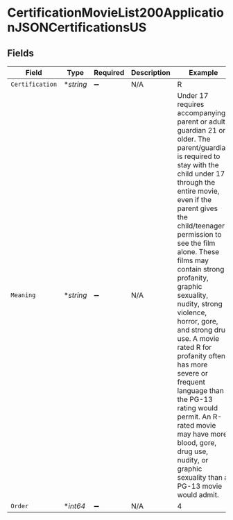 # CertificationMovieList200ApplicationJSONCertificationsUS


## Fields

| Field                                                                                                                                                                                                                                                                                                                                                                                                                                                                                                                                                                                                 | Type                                                                                                                                                                                                                                                                                                                                                                                                                                                                                                                                                                                                  | Required                                                                                                                                                                                                                                                                                                                                                                                                                                                                                                                                                                                              | Description                                                                                                                                                                                                                                                                                                                                                                                                                                                                                                                                                                                           | Example                                                                                                                                                                                                                                                                                                                                                                                                                                                                                                                                                                                               |
| ----------------------------------------------------------------------------------------------------------------------------------------------------------------------------------------------------------------------------------------------------------------------------------------------------------------------------------------------------------------------------------------------------------------------------------------------------------------------------------------------------------------------------------------------------------------------------------------------------- | ----------------------------------------------------------------------------------------------------------------------------------------------------------------------------------------------------------------------------------------------------------------------------------------------------------------------------------------------------------------------------------------------------------------------------------------------------------------------------------------------------------------------------------------------------------------------------------------------------- | ----------------------------------------------------------------------------------------------------------------------------------------------------------------------------------------------------------------------------------------------------------------------------------------------------------------------------------------------------------------------------------------------------------------------------------------------------------------------------------------------------------------------------------------------------------------------------------------------------- | ----------------------------------------------------------------------------------------------------------------------------------------------------------------------------------------------------------------------------------------------------------------------------------------------------------------------------------------------------------------------------------------------------------------------------------------------------------------------------------------------------------------------------------------------------------------------------------------------------- | ----------------------------------------------------------------------------------------------------------------------------------------------------------------------------------------------------------------------------------------------------------------------------------------------------------------------------------------------------------------------------------------------------------------------------------------------------------------------------------------------------------------------------------------------------------------------------------------------------- |
| `Certification`                                                                                                                                                                                                                                                                                                                                                                                                                                                                                                                                                                                       | **string*                                                                                                                                                                                                                                                                                                                                                                                                                                                                                                                                                                                             | :heavy_minus_sign:                                                                                                                                                                                                                                                                                                                                                                                                                                                                                                                                                                                    | N/A                                                                                                                                                                                                                                                                                                                                                                                                                                                                                                                                                                                                   | R                                                                                                                                                                                                                                                                                                                                                                                                                                                                                                                                                                                                     |
| `Meaning`                                                                                                                                                                                                                                                                                                                                                                                                                                                                                                                                                                                             | **string*                                                                                                                                                                                                                                                                                                                                                                                                                                                                                                                                                                                             | :heavy_minus_sign:                                                                                                                                                                                                                                                                                                                                                                                                                                                                                                                                                                                    | N/A                                                                                                                                                                                                                                                                                                                                                                                                                                                                                                                                                                                                   | Under 17 requires accompanying parent or adult guardian 21 or older. The parent/guardian is required to stay with the child under 17 through the entire movie, even if the parent gives the child/teenager permission to see the film alone. These films may contain strong profanity, graphic sexuality, nudity, strong violence, horror, gore, and strong drug use. A movie rated R for profanity often has more severe or frequent language than the PG-13 rating would permit. An R-rated movie may have more blood, gore, drug use, nudity, or graphic sexuality than a PG-13 movie would admit. |
| `Order`                                                                                                                                                                                                                                                                                                                                                                                                                                                                                                                                                                                               | **int64*                                                                                                                                                                                                                                                                                                                                                                                                                                                                                                                                                                                              | :heavy_minus_sign:                                                                                                                                                                                                                                                                                                                                                                                                                                                                                                                                                                                    | N/A                                                                                                                                                                                                                                                                                                                                                                                                                                                                                                                                                                                                   | 4                                                                                                                                                                                                                                                                                                                                                                                                                                                                                                                                                                                                     |